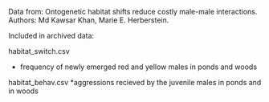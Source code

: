 Data from: Ontogenetic habitat shifts reduce costly male-male interactions. 
Authors: Md Kawsar Khan, Marie E. Herberstein. 

Included in archived data:

habitat_switch.csv
* frequency of newly emerged red and yellow males in ponds and woods

habitat_behav.csv
*aggressions recieved by the juvenile males in ponds and in woods

